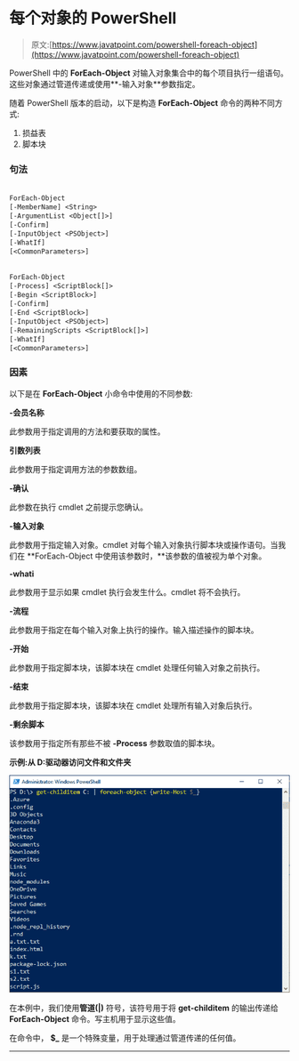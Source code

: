 # 每个对象的 PowerShell

> 原文:[https://www.javatpoint.com/powershell-foreach-object](https://www.javatpoint.com/powershell-foreach-object)

PowerShell 中的 **ForEach-Object** 对输入对象集合中的每个项目执行一组语句。这些对象通过管道传递或使用**-输入对象**参数指定。

随着 PowerShell 版本的启动，以下是构造 **ForEach-Object** 命令的两种不同方式:

1.  损益表
2.  脚本块

### 句法

```

ForEach-Object 
[-MemberName] <String> 
[-ArgumentList <Object[]>] 
[-Confirm] 
[-InputObject <PSObject>] 
[-WhatIf]
[<CommonParameters>]

```

```

ForEach-Object 
[-Process] <ScriptBlock[]> 
[-Begin <ScriptBlock>] 
[-Confirm] 
[-End <ScriptBlock>] 
[-InputObject <PSObject>] 
[-RemainingScripts <ScriptBlock[]>] 
[-WhatIf] 
[<CommonParameters>]

```

### 因素

以下是在 **ForEach-Object** 小命令中使用的不同参数:

**-会员名称**

此参数用于指定调用的方法和要获取的属性。

**引数列表**

此参数用于指定调用方法的参数数组。

**-确认**

此参数在执行 cmdlet 之前提示您确认。

**-输入对象**

此参数用于指定输入对象。cmdlet 对每个输入对象执行脚本块或操作语句。当我们在 **ForEach-Object 中使用该参数时，**该参数的值被视为单个对象。

**-whati**

此参数用于显示如果 cmdlet 执行会发生什么。cmdlet 将不会执行。

**-流程**

此参数用于指定在每个输入对象上执行的操作。输入描述操作的脚本块。

**-开始**

此参数用于指定脚本块，该脚本块在 cmdlet 处理任何输入对象之前执行。

**-结束**

此参数用于指定脚本块，该脚本块在 cmdlet 处理所有输入对象后执行。

**-剩余脚本**

该参数用于指定所有那些不被 **-Process** 参数取值的脚本块。

**示例:从 D:驱动器访问文件和文件夹**

![PowerShell ForEach-Object](img/c3f253e17d76820ed7af1e97cb15db59.png)

在本例中，我们使用**管道(|)** 符号，该符号用于将 **get-childitem** 的输出传递给 **ForEach-Object** 命令。写主机用于显示这些值。

在命令中， **$_** 是一个特殊变量，用于处理通过管道传递的任何值。

* * *